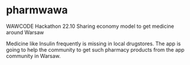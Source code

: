 # pharmwawa
WAWCODE Hackathon 22.10 Sharing economy model to get medicine around Warsaw

Medicine like Insulin frequently is missing in local drugstores. The app is going to help the community to get such pharmacy products from the app community in Warsaw.

